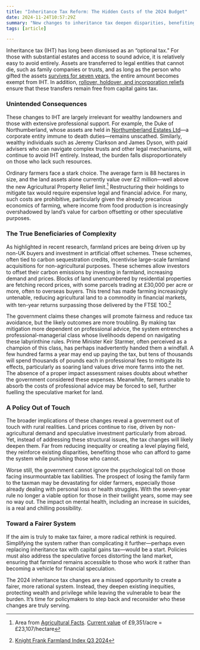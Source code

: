 ```yaml
---
title: "Inheritance Tax Reform: The Hidden Costs of the 2024 Budget"
date: 2024-11-24T10:57:29Z
summary: "New changes to inheritance tax deepen disparities, benefiting the wealthy and professional advisers while leaving vulnerable farmers and rural communities to bear the burden of rising land values"
tags: [article]

---
```


Inheritance tax (IHT) has long been dismissed as an “optional tax.”
For those with substantial estates and access to sound advice, it is
relatively easy to avoid entirely. Assets are transferred to legal
entities that cannot die, such as family companies or trusts, and as
long as the person who gifted the assets [survives for seven years][2], the
entire amount becomes exempt from IHT. In addition, [rollover, holdover,
and incorporation reliefs][1] ensure that these transfers remain free from
capital gains tax.

### Unintended Consequences

These changes to IHT are largely irrelevant for wealthy landowners and
those with extensive professional support. For example, the Duke of
Northumberland, whose assets are held in [Northumberland Estates Ltd][3]—a
corporate entity immune to death duties—remains unscathed. Similarly,
wealthy individuals such as Jeremy Clarkson and James Dyson, with paid
advisers who can navigate complex trusts and other legal mechanisms,
will continue to avoid IHT entirely. Instead, the burden falls
disproportionately on those who lack such resources.

Ordinary farmers face a stark choice. The average farm is 88 hectares in
size, and the land assets alone currently value over £2 million—well
above the new Agricultural Property Relief limit.[^2] Restructuring their
holdings to mitigate tax would require expensive legal and financial
advice. For many, such costs are prohibitive, particularly given the
already precarious economics of farming, where income from food production
is increasingly overshadowed by land’s value for carbon offsetting or
other speculative purposes.

### The True Beneficiaries of Complexity

As highlighted in recent research, farmland prices are being driven up by
non-UK buyers and investment in artificial offset schemes. These schemes,
often tied to carbon sequestration credits, incentivise large-scale
farmland acquisitions for non-agricultural purposes. These schemes allow
investors to offset their carbon emissions by investing in farmland,
increasing demand and prices. Blocks of land unencumbered by residential
properties are fetching record prices, with some parcels trading at
£30,000 per acre or more, often to overseas buyers. This trend has
made farming increasingly untenable, reducing agricultural land to a
commodity in financial markets, with ten-year returns surpassing those
delivered by the FTSE 100.[^1]

The government claims these changes will promote fairness and reduce
tax avoidance, but the likely outcomes are more troubling. By making tax
mitigation more dependent on professional advice, the system entrenches
a professional-managerial class whose livelihoods depend on navigating
these labyrinthine rules. Prime Minister Keir Starmer, often perceived
as a champion of this class, has perhaps inadvertently handed them a
windfall. A few hundred farms a year may end up paying the tax, but tens
of thousands will spend thousands of pounds each in professional fees to
mitigate its effects, particularly as soaring land values drive more
farms into the net. The absence of a proper impact assessment raises
doubts about whether the government considered these expenses. Meanwhile,
farmers unable to absorb the costs of professional advice may be forced
to sell, further fuelling the speculative market for land.

### A Policy Out of Touch

The broader implications of these changes reveal a government out of
touch with rural realities. Land prices continue to rise, driven by
non-agricultural demand and speculative investment particularly from
abroad. Yet, instead of addressing these structural issues, the tax
changes will likely deepen them. Far from reducing inequality or creating
a level playing field, they reinforce existing disparities, benefiting
those who can afford to game the system while punishing those who cannot.

Worse still, the government cannot ignore the psychological toll on those
facing insurmountable tax liabilities. The prospect of losing the family
farm to the taxman may be devastating for older farmers, especially
those already dealing with personal loss or health struggles. With the
seven-year rule no longer a viable option for those in their twilight
years, some may see no way out. The impact on mental health, including
an increase in suicides, is a real and chilling possibility.

### Toward a Fairer System

If the aim is truly to make tax fairer, a more radical rethink
is required. Simplifying the system rather than complicating it
further—perhaps even replacing inheritance tax with capital gains
tax—would be a start. Policies must also address the speculative
forces distorting the land market, ensuring that farmland remains
accessible to those who work it rather than becoming a vehicle for
financial speculation.

The 2024 inheritance tax changes are a missed opportunity to create a
fairer, more rational system. Instead, they deepen existing inequities,
protecting wealth and privilege while leaving the vulnerable to bear
the burden. It’s time for policymakers to step back and reconsider
who these changes are truly serving.

[^1]: [Knight Frank Farmland Index Q3 2024](https://content.knightfrank.com/research/157/documents/en/english-farmland-index-q3-2024-11581.pdf) 
[^2]: Area from [Agricultural Facts](https://www.gov.uk/government/statistics/agricultural-facts-england-regional-profiles/agricultural-facts-summary#:~:text=The%20average%20English%20farm%20size,vary%20considerably%20across%20England's%20regions).
[Current value](https://content.knightfrank.com/research/157/documents/en/english-farmland-index-q3-2024-11581.pdf) of £9,351/acre = £23,107/hectare

[1]: https://www.gov.uk/capital-gains-tax-businesses/relief
[2]: https://www.gov.uk/inheritance-tax/gifts
[3]: https://find-and-update.company-information.service.gov.uk/company/05941545
